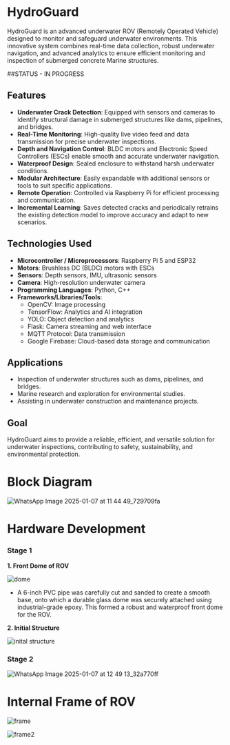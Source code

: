 # HydroGuard  
HydroGuard is an advanced underwater ROV (Remotely Operated Vehicle) designed to monitor and safeguard underwater environments. This innovative system combines real-time data collection, robust underwater navigation, and advanced analytics to ensure efficient monitoring and inspection of submerged concrete Marine structures.  

##STATUS - IN PROGRESS 


## Features  
- **Underwater Crack Detection**: Equipped with sensors and cameras to identify structural damage in submerged structures like dams, pipelines, and bridges.  
- **Real-Time Monitoring**: High-quality live video feed and data transmission for precise underwater inspections.  
- **Depth and Navigation Control**: BLDC motors and Electronic Speed Controllers (ESCs) enable smooth and accurate underwater navigation.  
- **Waterproof Design**: Sealed enclosure to withstand harsh underwater conditions.  
- **Modular Architecture**: Easily expandable with additional sensors or tools to suit specific applications.  
- **Remote Operation**: Controlled via Raspberry Pi for efficient processing and communication.  
- **Incremental Learning**: Saves detected cracks and periodically retrains the existing detection model to improve accuracy and adapt to new scenarios.  


## Technologies Used  
- **Microcontroller / Microprocessors**: Raspberry Pi 5 and ESP32  
- **Motors**: Brushless DC (BLDC) motors with ESCs  
- **Sensors**: Depth sensors, IMU, ultrasonic sensors  
- **Camera**: High-resolution underwater camera  
- **Programming Languages**: Python, C++  
- **Frameworks/Libraries/Tools**:  
  - OpenCV: Image processing  
  - TensorFlow: Analytics and AI integration  
  - YOLO: Object detection and analytics  
  - Flask: Camera streaming and web interface  
  - MQTT Protocol: Data transmission  
  - Google Firebase: Cloud-based data storage and communication  
  

## Applications  
- Inspection of underwater structures such as dams, pipelines, and bridges.  
- Marine research and exploration for environmental studies.  
- Assisting in underwater construction and maintenance projects.  

## Goal  
HydroGuard aims to provide a reliable, efficient, and versatile solution for underwater inspections, contributing to safety, sustainability, and environmental protection.  

# Block Diagram
![WhatsApp Image 2025-01-07 at 11 44 49_729709fa](https://github.com/user-attachments/assets/afcf3cc5-844f-4262-8f25-4f9cdc7466a3)

# Hardware Development
### Stage 1
 **1. Front Dome of ROV**

![dome](https://github.com/user-attachments/assets/1ba59746-89b4-4186-813f-651db0ee2839)

- A 6-inch PVC pipe was carefully cut and sanded to create a smooth base, onto which a durable glass dome was securely attached using industrial-grade epoxy. This formed a robust and waterproof front dome for the ROV.


 **2. Initial Structure**
  
  ![inital structure](https://github.com/user-attachments/assets/edd7670c-33e4-45d0-954e-32490f96dece)

### Stage 2

![WhatsApp Image 2025-01-07 at 12 49 13_32a770ff](https://github.com/user-attachments/assets/22941035-1a90-4ab1-8f47-35949584d7ca)

# Internal Frame of ROV

![frame](https://github.com/user-attachments/assets/7789c2cf-7997-45cf-8c18-f31d774571df)

![frame2](https://github.com/user-attachments/assets/c0e5d8dd-7c21-4b4d-9cd7-919fc5f3b8fd)




